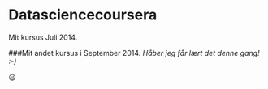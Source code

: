 Datasciencecoursera
===================

Mit kursus Juli 2014.

###Mit andet kursus i September 2014. 
*Håber jeg får lært det denne gang! :-)*


:smiley:

